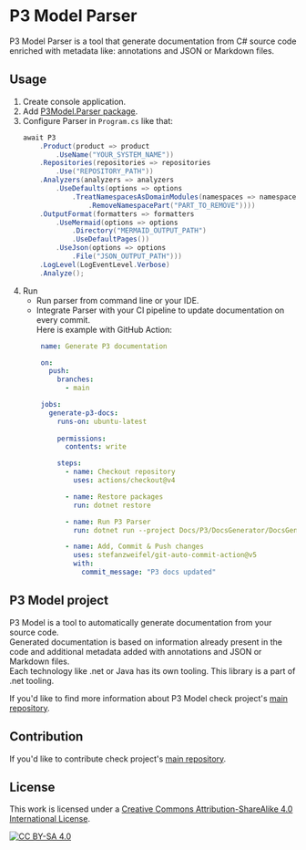 # P3 Model Parser

P3 Model Parser is a tool that generate documentation from C# source code enriched with metadata like: annotations and JSON or Markdown files.

## Usage

1. Create console application.
2. Add [P3Model.Parser package](https://www.nuget.org/packages/P3Model.Parser/).
3. Configure Parser in `Program.cs` like that:
    ```csharp
    await P3
        .Product(product => product
            .UseName("YOUR_SYSTEM_NAME"))
        .Repositories(repositories => repositories
            .Use("REPOSITORY_PATH"))
        .Analyzers(analyzers => analyzers
            .UseDefaults(options => options
                .TreatNamespacesAsDomainModules(namespaces => namespaces
                    .RemoveNamespacePart("PART_TO_REMOVE"))))
        .OutputFormat(formatters => formatters
            .UseMermaid(options => options
                .Directory("MERMAID_OUTPUT_PATH")
                .UseDefaultPages())
            .UseJson(options => options
                .File("JSON_OUTPUT_PATH")))
        .LogLevel(LogEventLevel.Verbose)
        .Analyze();
    ```
4. Run 
   - Run parser from command line or your IDE.
   - Integrate Parser with your CI pipeline to update documentation on every commit.  
     Here is example with GitHub Action:
     ```yaml
      name: Generate P3 documentation
   
      on:
        push:
          branches:
            - main
   
      jobs:
        generate-p3-docs:
          runs-on: ubuntu-latest
       
          permissions:      
            contents: write
   
          steps:
            - name: Checkout repository
              uses: actions/checkout@v4
   
            - name: Restore packages
              run: dotnet restore
   
            - name: Run P3 Parser
              run: dotnet run --project Docs/P3/DocsGenerator/DocsGenerator.csproj
   
            - name: Add, Commit & Push changes
              uses: stefanzweifel/git-auto-commit-action@v5
              with:
                commit_message: "P3 docs updated"
        ```
## P3 Model project

P3 Model is a tool to automatically generate documentation from your source code.  
Generated documentation is based on information already present in the code and additional metadata added with annotations and JSON or Markdown files.  
Each technology like .net or Java has its own tooling. This library is a part of .net tooling.

If you'd like to find more information about P3 Model check project's [main repository](https://github.com/P3-model/P3-model).

## Contribution

If you'd like to contribute check project's [main repository](https://github.com/P3-model/P3-model).

## License

This work is licensed under a
[Creative Commons Attribution-ShareAlike 4.0 International License][cc-by-sa].

[![CC BY-SA 4.0][cc-by-sa-image]][cc-by-sa]

[cc-by-sa]: http://creativecommons.org/licenses/by-sa/4.0/
[cc-by-sa-image]: https://licensebuttons.net/l/by-sa/4.0/88x31.png
[cc-by-sa-shield]: https://img.shields.io/badge/License-CC%20BY--SA%204.0-lightgrey.svg

